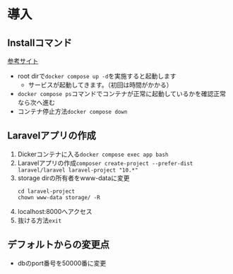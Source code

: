 # 導入
## Installコマンド
[参考サイト](https://www.kagoya.jp/howto/cloud/container/docker_laravel/)
* root dirで```docker compose up -d```を実施すると起動します
  * サービスが起動してきます。（初回は時間がかかる）
* ```docker compose ps```コマンドでコンテナが正常に起動しているかを確認正常なら次へ進む
* コンテナ停止方法```docker compose down```

## Laravelアプリの作成
1. Dickerコンテナに入る```docker compose exec app bash```
2. Laravelアプリの作成```composer create-project --prefer-dist laravel/laravel laravel-project "10.*"```
3. storage dirの所有者をwww-dataに変更
   ```
   cd laravel-project
   chown www-data storage/ -R
   ```
4. localhost:8000へアクセス
5. 抜ける方法```exit```

## デフォルトからの変更点
* dbのport番号を50000番に変更

